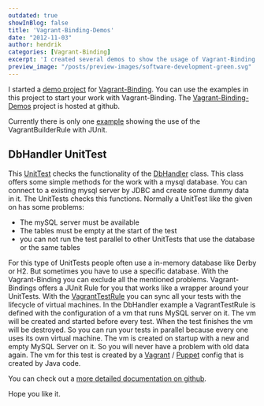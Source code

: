 ```yaml
---
outdated: true
showInBlog: false
title: 'Vagrant-Binding-Demos'
date: "2012-11-03"
author: hendrik
categories: [Vagrant-Binding]
excerpt: 'I created several demos to show the usage of Vagrant-Binding.'
preview_image: "/posts/preview-images/software-development-green.svg"
---
```

I started a [demo project](https://github.com/guigarage/vagrant-binding-demos) for [Vagrant-Binding](https://github.com/guigarage/vagrant-binding). You can use the examples in this project to start your work with Vagrant-Binding. The [Vagrant-Binding-Demos](https://github.com/guigarage/vagrant-binding-demos) project is hosted at github.

Currently there is only one [example](https://github.com/guigarage/vagrant-binding-demos/blob/master/src/test/java/com/guigarage/vagrant/dbhandler/DbHandlerTest.java) showing the use of the VagrantBuilderRule with JUnit.

## DbHandler UnitTest

This [UnitTest](https://github.com/guigarage/vagrant-binding-demos/blob/master/src/test/java/com/guigarage/vagrant/dbhandler/DbHandlerTest.java) checks the functionality of the [DbHandler](https://github.com/guigarage/vagrant-binding-demos/blob/master/src/main/java/com/guigarage/vagrant/dbhandler/DbHandler.java) class. This class offers some simple methods for the work with a mysql database. You can connect to a existing mysql server by JDBC and create some dummy data in it. The UnitTests checks this functions. Normally a UnitTest like the given on has some problems:

* The mySQL server must be available
* The tables must be empty at the start of the test
* you can not run the test parallel to other UnitTests that use the database or the same tables

For this type of UnitTests people often use a in-memory database like Derby or H2. But sometimes you have to use a specific database. With the Vagrant-Binding you can exclude all the mentioned problems. Vagrant-Bindings offers a JUnit Rule for you that works like a wrapper around your UnitTests. With the [VagrantTestRule](https://github.com/guigarage/vagrant-binding/blob/master/src/main/java/com/guigarage/vagrant/junit/VagrantTestRule.java) you can sync all your tests with the lifecycle of virtual machines. In the DbHandler example a VagrantTestRule is defined with the configuration of a vm that runs MySQL server on it. The vm will be created and started before every test. When the test finishes the vm will be destroyed. So you can run your tests in parallel because every one uses its own virtual machine. The vm is created on startup with a new and empty MySQL Server on it. So you will never have a problem with old data again. The vm for this test is created by a [Vagrant](http://vagrantup.com/) / [Puppet](http://puppetlabs.com/) config that is created by Java code.

You can check out a [more detailed documentation on github](https://github.com/guigarage/vagrant-binding-demos).

Hope you like it.
